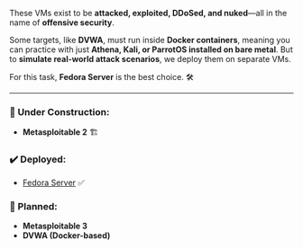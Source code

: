 These VMs exist to be **attacked, exploited, DDoSed, and nuked**—all in the name of **offensive security**.

Some targets, like **DVWA**, must run inside **Docker containers**, meaning you can practice with just **Athena, Kali, or ParrotOS installed on bare metal**. But to **simulate real-world attack scenarios**, we deploy them on separate VMs.

For this task, **Fedora Server** is the best choice. 🛠️

---

### **🚧 Under Construction:**

- **Metasploitable 2** 🏗️

### **✔️ Deployed:**

- [Fedora Server](Fedora-Server.md) ✅

### **📆 Planned:**

- **Metasploitable 3**
- **DVWA (Docker-based)**
